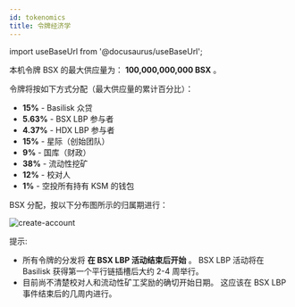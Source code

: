 ```yaml
---
id: tokenomics
title: 令牌经济学
---
```


import useBaseUrl from '@docusaurus/useBaseUrl';

本机令牌 BSX 的最大供应量为： **100,000,000,000 BSX** 。

令牌将按如下方式分配（最大供应量的累计百分比）：

* **15%** - Basilisk 众贷
* **5.63%** - BSX LBP 参与者
* **4.37%** - HDX LBP 参与者
* **15%** - 星际（创始团队）
* **9%** - 国库（财政）
* **38%** - 流动性挖矿
* **12%** - 校对人
* **1%** - 空投所有持有 KSM 的钱包

BSX 分配，按以下分布图所示的归属期进行：

<div style={{textAlign: 'center', marginBottom: '2rem'}}>
  <img alt="create-account" src={useBaseUrl('/img/tokenomics/bsx_distribution.jpg')}  />
</div>

提示:
* 所有令牌的分发将 **在 BSX LBP 活动结束后开始** 。 BSX LBP 活动将在 Basilisk 获得第一个平行链插槽后大约 2-4 周举行。
* 目前尚不清楚校对人和流动性矿工奖励的确切开始日期。 这应该在 BSX LBP 事件结束后的几周内进行。

